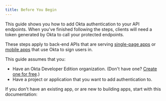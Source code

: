 ```yaml
---
title: Before You Begin
---
```

This guide shows you how to add Okta authentication to your API endpoints. When you've finished following the steps, clients will need a token generated by Okta to call your protected endpoints.

These steps apply to back-end APIs that are serving [single-page apps](/guides/sign-into-spa) or [mobile apps](/guides/sign-into-mobile-app) that use Okta to sign users in.

<!-- If you are building a web app that is served by a server framework, see [Sign Users in to Your Web App]. -->

This guide assumes that you:

* Have an Okta Developer Edition organization. (Don't have one? [Create one for free](https://developer.okta.com/signup).)
* Have a project or application that you want to add authentication to.

If you don't have an existing app, or are new to building apps, start with this documentation:

<StackSelector snippet="create-app"/>

<NextSectionLink/>